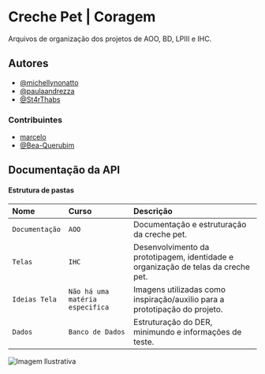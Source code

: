 
# Creche Pet    |   Coragem

Arquivos de organização dos projetos de AOO, BD, LPIII e IHC.




## Autores

- [@michellynonatto](https://github.com/MichellyNonatto)
- [@paulaandrezza](https://github.com/paulaandrezza)
- [@St4rThabs](https://github.com/St4rThabs)


### Contribuintes

- [marcelo]()
- [@Bea-Querubim](https://github.com/Bea-Querubim)
## Documentação da API

#### Estrutura de pastas



| Nome   | Curso       | Descrição                                   |
| :---------- | :--------- | :------------------------------------------ |
| `Documentação`      | `AOO` | Documentação e estruturação da creche pet. |
|`Telas`|`IHC`|Desenvolvimento da prototipagem, identidade e organização de telas da creche pet.|
|`Ideias Tela`|`Não há uma matéria especifica`|Imagens utilizadas como inspiração/auxilio para a prototipação do projeto.|
|`Dados`|`Banco de Dados`|Estruturação do DER, minimundo e informações de teste.|


![Imagem Ilustrativa](https://img.freepik.com/fotos-gratis/retrato-de-grupo-de-filhotes-adoraveis_53876-64778.jpg?w=1380&t=st=1695950318~exp=1695950918~hmac=cb42f53775214fc3b46781fb93fc8cc725c2fcf879b844659bf399fa2bb034da)

